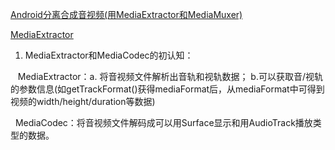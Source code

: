 [Android分离合成音视频(用MediaExtractor和MediaMuxer)](https://blog.csdn.net/k_bb_666/article/details/79175510)

[MediaExtractor](https://developer.android.google.cn/reference/android/media/MediaExtractor)

1. MediaExtractor和MediaCodec的初认知：

   MediaExtractor：a. 将音视频文件解析出音轨和视轨数据； b.可以获取音/视轨的参数信息(如getTrackFormat()获得mediaFormat后，从mediaFormat中可得到视频的width/height/duration等数据)

   MediaCodec：将音视频文件解码成可以用Surface显示和用AudioTrack播放类型的数据。
